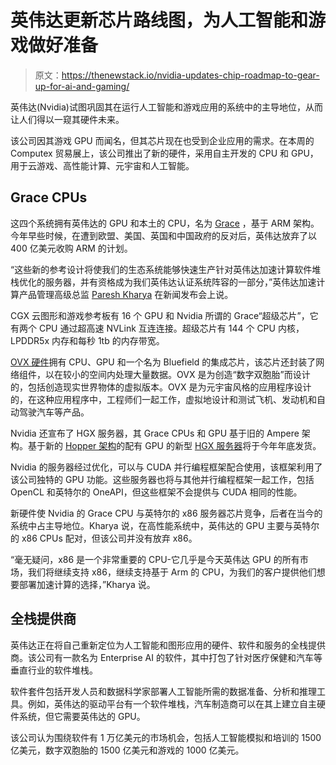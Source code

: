 # 英伟达更新芯片路线图，为人工智能和游戏做好准备

> 原文：<https://thenewstack.io/nvidia-updates-chip-roadmap-to-gear-up-for-ai-and-gaming/>

英伟达(Nvidia)试图巩固其在运行人工智能和游戏应用的系统中的主导地位，从而让人们得以一窥其硬件未来。

该公司因其游戏 GPU 而闻名，但其芯片现在也受到企业应用的需求。在本周的 Computex 贸易展上，该公司推出了新的硬件，采用自主开发的 CPU 和 GPU，用于云游戏、高性能计算、元宇宙和人工智能。

## Grace CPUs

这四个系统拥有英伟达的 GPU 和本土的 CPU，名为 [Grace](https://www.nvidia.com/en-us/data-center/grace-cpu/) ，基于 ARM 架构。今年早些时候，在遭到欧盟、美国、英国和中国政府的反对后，英伟达放弃了以 400 亿美元收购 ARM 的计划。

“这些新的参考设计将使我们的生态系统能够快速生产针对英伟达加速计算软件堆栈优化的服务器，并有资格成为我们英伟达认证系统阵容的一部分，”英伟达加速计算产品管理高级总监 [Paresh Kharya](https://www.linkedin.com/in/pareshkharya/) 在新闻发布会上说。

CGX 云图形和游戏参考板有 16 个 GPU 和 Nvidia 所谓的 Grace“超级芯片”，它有两个 CPU 通过超高速 NVLink 互连连接。超级芯片有 144 个 CPU 内核，LPDDR5x 内存和每秒 1tb 的内存带宽。

[OVX 硬件](https://www.nvidia.com/en-us/omniverse/platform/ovx/)拥有 CPU、GPU 和一个名为 Bluefield 的集成芯片，该芯片还封装了网络组件，以在较小的空间内处理大量数据。OVX 是为创造“数字双胞胎”而设计的，包括创造现实世界物体的虚拟版本。OVX 是为元宇宙风格的应用程序设计的，在这种应用程序中，工程师们一起工作，虚拟地设计和测试飞机、发动机和自动驾驶汽车等产品。

Nvidia 还宣布了 HGX 服务器，其 Grace CPUs 和 GPU 基于旧的 Ampere 架构。基于新的 [Hopper 架构](https://www.nvidia.com/en-us/technologies/hopper-architecture/)的配有 GPU 的新型 [HGX 服务器](https://www.nvidia.com/en-us/data-center/hgx/)将于今年年底发货。

Nvidia 的服务器经过优化，可以与 CUDA 并行编程框架配合使用，该框架利用了该公司独特的 GPU 功能。这些服务器也将与其他并行编程框架一起工作，包括 OpenCL 和英特尔的 OneAPI，但这些框架不会提供与 CUDA 相同的性能。

新硬件使 Nvidia 的 Grace CPU 与英特尔的 x86 服务器芯片竞争，后者在当今的系统中占主导地位。Kharya 说，在高性能系统中，英伟达的 GPU 主要与英特尔的 x86 CPUs 配对，但该公司并没有放弃 x86。

“毫无疑问，x86 是一个非常重要的 CPU-它几乎是今天英伟达 GPU 的所有市场，我们将继续支持 x86，继续支持基于 Arm 的 CPU，为我们的客户提供他们想要部署加速计算的选择，”Kharya 说。

## 全栈提供商

英伟达正在将自己重新定位为人工智能和图形应用的硬件、软件和服务的全栈提供商。该公司有一款名为 Enterprise AI 的软件，其中打包了针对医疗保健和汽车等垂直行业的软件堆栈。

软件套件包括开发人员和数据科学家部署人工智能所需的数据准备、分析和推理工具。例如，英伟达的驱动平台有一个软件堆栈，汽车制造商可以在其上建立自主硬件系统，但它需要英伟达的 GPU。

该公司认为围绕软件有 1 万亿美元的市场机会，包括人工智能模拟和培训的 1500 亿美元，数字双胞胎的 1500 亿美元和游戏的 1000 亿美元。

<svg xmlns:xlink="http://www.w3.org/1999/xlink" viewBox="0 0 68 31" version="1.1"><title>Group</title> <desc>Created with Sketch.</desc></svg>
